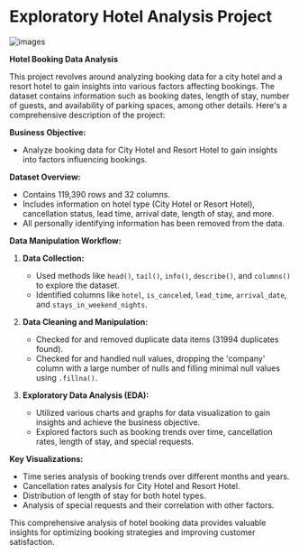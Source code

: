 # Exploratory Hotel Analysis Project

![images](https://github.com/Asfiya-edu/EDA-Hotel-Analysis-Project/assets/135417984/f8f09772-2fd5-413b-af2a-8ab0aaedbc03)

**Hotel Booking Data Analysis**

This project revolves around analyzing booking data for a city hotel and a resort hotel to gain insights into various factors affecting bookings. The dataset contains information such as booking dates, length of stay, number of guests, and availability of parking spaces, among other details. Here's a comprehensive description of the project:

**Business Objective:**
- Analyze booking data for City Hotel and Resort Hotel to gain insights into factors influencing bookings.

**Dataset Overview:**
- Contains 119,390 rows and 32 columns.
- Includes information on hotel type (City Hotel or Resort Hotel), cancellation status, lead time, arrival date, length of stay, and more.
- All personally identifying information has been removed from the data.

**Data Manipulation Workflow:**
1. **Data Collection:**
   - Used methods like `head()`, `tail()`, `info()`, `describe()`, and `columns()` to explore the dataset.
   - Identified columns like `hotel`, `is_canceled`, `lead_time`, `arrival_date`, and `stays_in_weekend_nights`.

2. **Data Cleaning and Manipulation:**
   - Checked for and removed duplicate data items (31994 duplicates found).
   - Checked for and handled null values, dropping the 'company' column with a large number of nulls and filling minimal null values using `.fillna()`.

3. **Exploratory Data Analysis (EDA):**
   - Utilized various charts and graphs for data visualization to gain insights and achieve the business objective.
   - Explored factors such as booking trends over time, cancellation rates, length of stay, and special requests.

**Key Visualizations:**
- Time series analysis of booking trends over different months and years.
- Cancellation rates analysis for City Hotel and Resort Hotel.
- Distribution of length of stay for both hotel types.
- Analysis of special requests and their correlation with other factors.

This comprehensive analysis of hotel booking data provides valuable insights for optimizing booking strategies and improving customer satisfaction.
